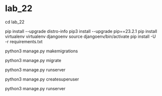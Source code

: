 # lab_22

cd lab_22

pip install --upgrade distro-info
pip3 install --upgrade pip==23.2.1
pip install virtualenv
virtualenv djangoenv
source djangoenv/bin/activate
pip install -U -r requirements.txt

python3 manage.py makemigrations

python3 manage.py migrate

python3 manage.py runserver

python3 manage.py createsuperuser

python3 manage.py runserver
